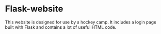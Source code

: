# Flask-website
This website is designed for use by a hockey camp. It includes a login page built with Flask and contains a lot of useful HTML code.
